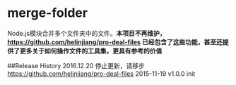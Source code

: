 # merge-folder
Node.js模块合并多个文件夹中的文件。**本项目不再维护， https://github.com/helinjiang/pro-deal-files 已经包含了这些功能，甚至还提供了更多关于如何操作文件的工具集，更具有参考的价值**

##Release History
2016.12.20 停止更新，请移步 https://github.com/helinjiang/pro-deal-files
2015-11-19 v1.0.0 init
